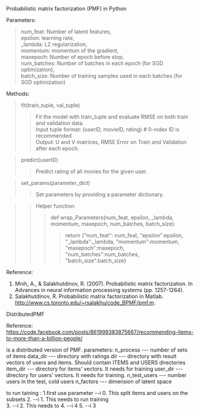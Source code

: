 Probabilistic matrix factorization (PMF) in Python  

Parameters:   
>num_feat: Number of latent features,  
>epsilon: learning rate,  
>_lambda: L2 regularization,  
>momentum: momentum of the gradient,  
>maxepoch: Number of epoch before stop,  
>num_batches: Number of batches in each epoch (for SGD optimization),  
>batch_size: Number of training samples used in each batches (for SGD optimization)  

Methods:  
>fit(train_tuple, val_tuple)  
>>Fit the model with train_tuple and evaluate RMSE on both train and validation data.  
>>Input tuple format:  (userID, movieID, rating)  # 0-index ID is recommended  
>>Output: U and V matrices, RMSE Error on Train and Validation after each epoch.  

>predict(userID)  
>>Predict rating of all movies for the given user.  

>set_params(parameter_dict)  
>>Set parameters by providing a parameter dictionary.  

>>Helper function:  
>>>def wrap_Parameters(num_feat, epsilon, _lambda, momentum, maxepoch, num_batches, batch_size):  
>>>>return {"num_feat": num_feat, "epsilon":epsilon, "_lambda":_lambda, "momentum":momentum, "maxepoch":maxepoch,   "num_batches":num_batches, "batch_size":batch_size}  


Reference:  
1. Mnih, A., & Salakhutdinov, R. (2007). Probabilistic matrix factorization. In Advances in neural information processing systems (pp. 1257-1264).  
2. Salakhutdinov, R. Probabilistic matrix factorization in Matlab. http://www.cs.toronto.edu/~rsalakhu/code_BPMF/pmf.m.

DistributedPMF

Reference:
https://code.facebook.com/posts/861999383875667/recommending-items-to-more-than-a-billion-people/

is a distributed version of PMF.
parameters: n_process --- number of sets of items
            data_dir --- directory with ratings
            dir --- directory with result vectors of users and items. Should contain ITEMS and USERS directories 
            item_dir --- directory for items' vectors. It needs for training
            user_dir --- directory for users' vectors. It needs for training. 
            n_test_users --- number users in the test, cold users 
            n_factors --- dimension of latent space

to run taining : 1.first use parameter --i 0. This split items and users on the subsets
                 2. --i 1. This needs to run training  
                 3. --i 2. This needs to 
                 4. --i 4
                 5. --i 3
